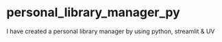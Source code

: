 # personal_library_manager_py
I have created a personal library manager by using python, streamlit &amp; UV

